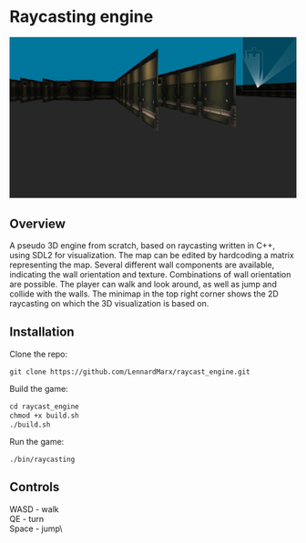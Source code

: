 # Raycasting engine

<img src="resources/rayCastEngine.png" width="600">

## Overview
A pseudo 3D engine from scratch, based on raycasting written in C++, using SDL2 for visualization. The map can be edited by hardcoding a matrix representing the map. Several different wall components are available, indicating the wall orientation and texture. Combinations of wall orientation are possible. The player can walk and look around, as well as jump and collide with the walls. The minimap in the top right corner shows the 2D raycasting on which the 3D visualization is based on.

## Installation
Clone the repo:
```
git clone https://github.com/LennardMarx/raycast_engine.git
```
Build the game:
```
cd raycast_engine
chmod +x build.sh
./build.sh
```
Run the game:
```
./bin/raycasting
```

## Controls
WASD - walk\
QE - turn\
Space - jump\
